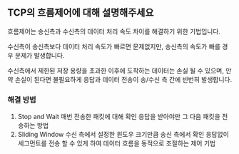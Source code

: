 ## TCP의 흐름제어에 대해 설명해주세요

흐름제어는 송신측과 수신측의 데이터 처리 속도 차이를 해결하기 위한 기법입니다.


수신측이 송신측보다 데이터 처리 속도가 빠르면 문제없지만, 송신측의 속도가 빠를 경우 문제가 발생합니다.


수신측에서 제한된 저장 용량을 초과한 이후에 도착하는 데이터는 손실 될 수 있으며, 만약 손실이 된다면 불필요하게 응답과 데이터 전송이 송/수신 측 간에 빈번히 발생합니다.


### 해결 방법

1. Stop and Wait
    매번 전송한 패킷에 대해 확인 응답을 받아야만 그 다음 패킷을 전송하는 방법
2. Sliding Window
    수신 측에서 설정한 윈도우 크기만큼 송신 측에서 확인 응답없이 세그먼트를 전송 할 수 있게 하여 데이터 흐름을 동적으로 조절하는 제어 기법



